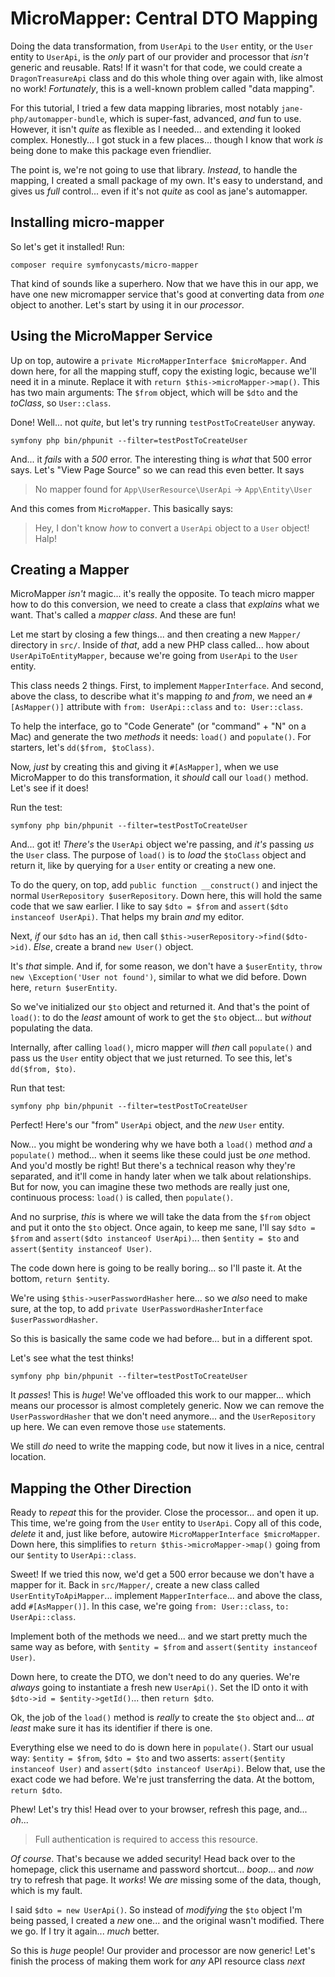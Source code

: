 # MicroMapper: Central DTO Mapping

Doing the data transformation, from `UserApi` to the `User` entity, or the `User`
entity to `UserApi`, is the *only* part of our provider and processor that
*isn't* generic and reusable. Rats! If it wasn't for that code, we could
create a `DragonTreasureApi` class and do this whole thing over again with, like
almost no work! *Fortunately*, this is a well-known problem called "data mapping".

For this tutorial, I tried a few data mapping libraries, most notably
`jane-php/automapper-bundle`, which is super-fast, advanced, *and* fun to use.
However, it isn't *quite* as flexible as I needed... and extending it looked complex.
Honestly... I got stuck in a few places... though I know that work *is* being done
to make this package even friendlier.

The point is, we're not going to use that library. *Instead*, to handle the mapping,
I created a small package of my own. It's easy to understand, and gives us *full*
control... even if it's not *quite* as cool as jane's automapper.

## Installing micro-mapper

So let's get it installed! Run:

```terminal
composer require symfonycasts/micro-mapper
```

That kind of sounds like a superhero. Now that we have this in our app, we have
one new micromapper service that's good at converting data from *one* object
to another. Let's start by using it in our *processor*.

## Using the MicroMapper Service

Up on top, autowire a `private MicroMapperInterface $microMapper`. And
down here, for all the mapping stuff, copy the existing logic, because we'll
need it in a minute. Replace it with `return $this->microMapper->map()`.
This has two main arguments: The `$from` object, which will be `$dto` and the
*toClass*, so `User::class`.

Done! Well... not *quite*, but let's try running `testPostToCreateUser` anyway.

```terminal-silent
symfony php bin/phpunit --filter=testPostToCreateUser
```

And... it *fails* with a *500* error. The interesting thing is *what* that 500
error says. Let's "View Page Source" so we can read this even better. It says

> No mapper found for `App\UserResource\UserApi` -> `App\Entity\User`

And this comes from `MicroMapper`. This basically says:

> Hey, I don't know *how* to convert a `UserApi` object to a `User` object! Halp!

## Creating a Mapper

MicroMapper *isn't* magic... it's really the opposite. To teach micro mapper how
to do this conversion, we need to create a class that *explains* what we want.
That's called a *mapper class*. And these are fun!

Let me start by closing a few things... and then creating a new `Mapper/` directory
in `src/`. Inside of *that*, add a new PHP class called... how about
`UserApiToEntityMapper`, because we're going from `UserApi` to the `User` entity.

This class needs 2 things. First, to implement `MapperInterface`. And second, above
the class, to describe what it's mapping *to* and *from*, we need an `#[AsMapper()]`
attribute with `from: UserApi::class` and `to: User::class`.

To help the interface, go to "Code Generate" (or "command" + "N"
on a Mac) and generate the two *methods* it needs: `load()` and `populate()`. For
starters, let's `dd($from, $toClass)`.

Now, *just* by creating this and giving it `#[AsMapper]`, when we use MicroMapper
to do this transformation, it *should* call our `load()` method. Let's see if it
does!

Run the test:

```terminal-silent
symfony php bin/phpunit --filter=testPostToCreateUser
```

And... got it! *There's* the `UserApi` object we're passing, and *it's* passing
*us* the `User` class. The purpose of `load()` is to *load* the `$toClass` object
and return it, like by querying for a `User` entity or creating a new one.

To do the query, on top, add `public function __construct()` and inject the normal
`UserRepository $userRepository`. Down here, this will hold the same code that we
saw earlier. I like to say `$dto = $from` and `assert($dto instanceof UserApi)`.
That helps my brain *and* my editor.

Next, *if* our `$dto` has an `id`, then call `$this->userRepository->find($dto->id)`.
*Else*, create a brand `new User()` object.

It's *that* simple. And if, for some reason, we don't have a `$userEntity`,
`throw new \Exception('User not found')`, similar to what we did before. Down here,
`return $userEntity`.

So we've initialized our `$to` object and returned it. And that's the point of
`load()`: to do the *least* amount of work to get the `$to` object... but *without*
populating the data.

Internally, after calling `load()`, micro mapper will *then* call `populate()`
and pass us the `User` entity object that we just returned. To see this, let's
`dd($from, $to)`.

Run that test:

```terminal-silent
symfony php bin/phpunit --filter=testPostToCreateUser
```

Perfect! Here's our "from" `UserApi` object, and the *new* `User` entity.

Now... you might be wondering why we have both a `load()` method *and* a `populate()`
method... when it seems like these could just be *one* method. And you'd mostly
be right! But there's a technical reason why they're separated, and it'll
come in handy later when we talk about relationships. But for now, you can
imagine these two methods are really just one, continuous process: `load()` is
called, then `populate()`.

And no surprise, *this* is where we will take the data from the `$from` object and
put it onto the `$to` object. Once again, to keep me sane, I'll say `$dto = $from`
and `assert($dto instanceof UserApi)`... then
`$entity = $to` and `assert($entity instanceof User)`.

The code down here is going to be really boring... so I'll paste it.
At the bottom, `return $entity`.

We're using `$this->userPasswordHasher` here... so we *also* need to make sure, at
the top, to add `private UserPasswordHasherInterface $userPasswordHasher`.

So this is basically the same code we had before... but in a different spot.

Let's see what the test thinks!

```terminal-silent
symfony php bin/phpunit --filter=testPostToCreateUser
```

It *passes*! This is *huge*! We've offloaded this work to our mapper... which
means our processor is almost completely generic. Now we can remove the
`UserPasswordHasher` that we don't need anymore... and the `UserRepository` up here.
We can even remove those `use` statements.

We still *do* need to write the mapping code, but now it lives in a nice, central
location.

## Mapping the Other Direction

Ready to *repeat* this for the provider. Close the processor... and open it up.
This time, we're going from the `User` entity to `UserApi`. Copy all of this code,
*delete* it and, just like before, autowire `MicroMapperInterface $microMapper`.
Down here, this simplifies to `return $this->microMapper->map()` going from our
`$entity` to `UserApi::class`.

Sweet! If we tried this now, we'd get a 500 error because we don't have a mapper
for it. Back in `src/Mapper/`, create a new class called `UserEntityToApiMapper`...
implement `MapperInterface`... and above the class, add `#[AsMapper()]`. In this
case, we're going `from: User::class`, `to: UserApi::class`.

Implement both of the methods we need... and we start pretty much the same way as
before, with `$entity = $from` and `assert($entity instanceof User)`.

Down here, to create the DTO, we don't need to do any queries. We're *always*
going to instantiate a fresh new `UserApi()`. Set the ID onto it with
`$dto->id = $entity->getId()`... then `return $dto`.

Ok, the job of the `load()` method is *really* to create the `$to` object and...
*at least* make sure it has its identifier if there is one.

Everything else we need to do is down here in `populate()`. Start our usual way:
`$entity = $from`, `$dto = $to` and two asserts: `assert($entity instanceof User)`
and `assert($dto instanceof UserApi)`. Below that, use the exact code we had before.
We're just transferring the data. At the bottom, `return $dto`.

Phew! Let's try this! Head over to your browser, refresh this page, and... *oh*...

> Full authentication is required to access this resource.

*Of course*. That's because we added security! Head back over to the homepage,
click this username and password shortcut... *boop*... and *now* try to refresh
that page. It *works*! We *are* missing some of the data, though, which is
my fault.

I said `$dto = new UserApi()`. So instead of *modifying* the `$to` object I'm being
passed, I created a *new* one... and the original wasn't modified. There we go. If
I try it again... *much* better.

So this is *huge* people! Our provider and processor are now generic!
Let's finish the process of making them work for *any* API resource class *next*
